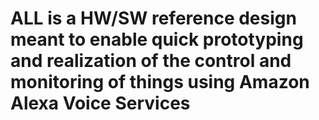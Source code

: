 
# ALL is a HW/SW reference design meant to enable quick prototyping and realization of the control and monitoring of things using Amazon Alexa Voice Services
